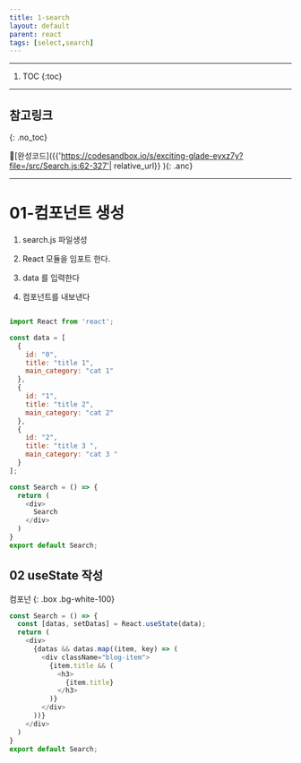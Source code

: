 ```yaml
---
title: 1-search
layout: default
parent: react
tags: [select,search]
---
```


---

1. TOC
{:toc}

---

## 참고링크
{: .no_toc}

🔗[완성코드]({{'https://codesandbox.io/s/exciting-glade-eyxz7y?file=/src/Search.js:62-327'| relative_url}} ){: .anc}


---


# 01-컴포넌트 생성

1. search.js 파일생성

2. React 모듈을 임포트 한다.

3. data 를 입력한다

4. 컴포넌트를 내보낸다
```js

import React from 'react';

const data = [
  {
    id: "0",
    title: "title 1",
    main_category: "cat 1"
  },
  {
    id: "1",
    title: "title 2",
    main_category: "cat 2"
  },
  {
    id: "2",
    title: "title 3 ",
    main_category: "cat 3 "
  }
];

const Search = () => {
  return (
    <div>
      Search
    </div>
  )
}
export default Search;
```

## 02 useState 작성

컴포넌
{: .box .bg-white-100}

```js
const Search = () => {
  const [datas, setDatas] = React.useState(data);
  return (
    <div>
      {datas && datas.map((item, key) => (
        <div className="blog-item">
          {item.title && (
            <h3>
              {item.title}
            </h3>
          )}
        </div>
      ))}
    </div>
  )
}
export default Search;
```
